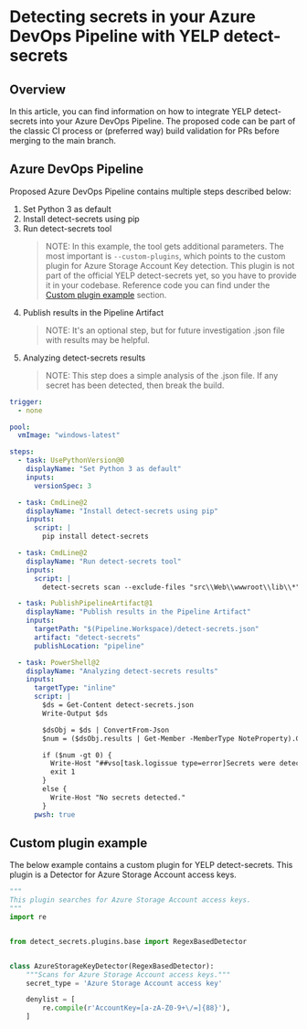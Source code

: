 # Detecting secrets in your Azure DevOps Pipeline with YELP detect-secrets

## Overview

In this article, you can find information on how to integrate YELP detect-secrets into your Azure DevOps Pipeline. The proposed code can be part of the classic CI process or (preferred way) build validation for PRs before merging to the main branch.

## Azure DevOps Pipeline

Proposed Azure DevOps Pipeline contains multiple steps described below:

1. Set Python 3 as default
1. Install detect-secrets using pip
1. Run detect-secrets tool
   > NOTE: In this example, the tool gets additional parameters. The most important is `--custom-plugins`, which points to the custom plugin for Azure Storage Account Key detection.
   > This plugin is not part of the official YELP detect-secrets yet, so you have to provide it in your codebase. Reference code you can find under the [Custom plugin example](#custom-plugin-example) section.
1. Publish results in the Pipeline Artifact
   > NOTE: It's an optional step, but for future investigation .json file with results may be helpful.
1. Analyzing detect-secrets results
   > NOTE: This step does a simple analysis of the .json file. If any secret has been detected, then break the build.

```yaml
trigger:
  - none

pool:
  vmImage: "windows-latest"

steps:
  - task: UsePythonVersion@0
    displayName: "Set Python 3 as default"
    inputs:
      versionSpec: 3

  - task: CmdLine@2
    displayName: "Install detect-secrets using pip"
    inputs:
      script: |
        pip install detect-secrets

  - task: CmdLine@2
    displayName: "Run detect-secrets tool"
    inputs:
      script: |
        detect-secrets scan --exclude-files "src\\Web\\wwwroot\\lib\\*" --use-all-plugins --custom-plugins yelp\azure_storage_key.py > detect-secrets.json

  - task: PublishPipelineArtifact@1
    displayName: "Publish results in the Pipeline Artifact"
    inputs:
      targetPath: "$(Pipeline.Workspace)/detect-secrets.json"
      artifact: "detect-secrets"
      publishLocation: "pipeline"

  - task: PowerShell@2
    displayName: "Analyzing detect-secrets results"
    inputs:
      targetType: "inline"
      script: |
        $ds = Get-Content detect-secrets.json
        Write-Output $ds

        $dsObj = $ds | ConvertFrom-Json
        $num = ($dsObj.results | Get-Member -MemberType NoteProperty).Count

        if ($num -gt 0) {
          Write-Host "##vso[task.logissue type=error]Secrets were detected in code."
          exit 1
        }
        else {
          Write-Host "No secrets detected."
        }
      pwsh: true
```

## Custom plugin example

The below example contains a custom plugin for YELP detect-secrets. This plugin is a Detector for Azure Storage Account access keys.

```python
"""
This plugin searches for Azure Storage Account access keys.
"""
import re


from detect_secrets.plugins.base import RegexBasedDetector


class AzureStorageKeyDetector(RegexBasedDetector):
    """Scans for Azure Storage Account access keys."""
    secret_type = 'Azure Storage Account access key'

    denylist = [
        re.compile(r'AccountKey=[a-zA-Z0-9+\/=]{88}'),
    ]
```
